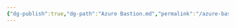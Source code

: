 ```yaml
---
{"dg-publish":true,"dg-path":"Azure Bastion.md","permalink":"/azure-bastion/","tags":["notes"]}
---
```


